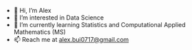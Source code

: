 - 👋 Hi, I’m Alex
- 👀 I’m interested in Data Science
- 🌱 I’m currently learning Statistics and Computational Applied Mathematics (MS)
- 📫 Reach me at alex.bui0717@gmail.com

<!---
alexbui96/alexbui96 is a ✨ special ✨ repository because its `README.md` (this file) appears on your GitHub profile.
You can click the Preview link to take a look at your changes.
--->
